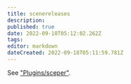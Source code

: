 ```yaml
---
title: scenereleases
description: 
published: true
date: 2022-09-18T05:12:02.262Z
tags: 
editor: markdown
dateCreated: 2022-09-18T05:11:59.781Z
---
```


See ["Plugins/sceper"](/"Plugins/sceper").